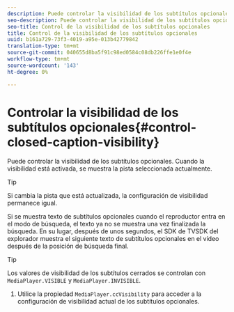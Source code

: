 ```yaml
---
description: Puede controlar la visibilidad de los subtítulos opcionales. Cuando la visibilidad está activada, se muestra la pista seleccionada actualmente.
seo-description: Puede controlar la visibilidad de los subtítulos opcionales. Cuando la visibilidad está activada, se muestra la pista seleccionada actualmente.
seo-title: Control de la visibilidad de los subtítulos opcionales
title: Control de la visibilidad de los subtítulos opcionales
uuid: b161a729-73f3-4019-a95e-013b42779842
translation-type: tm+mt
source-git-commit: 040655d8ba5f91c98ed0584c08db226ffe1e0f4e
workflow-type: tm+mt
source-wordcount: '143'
ht-degree: 0%

---
```



# Controlar la visibilidad de los subtítulos opcionales{#control-closed-caption-visibility}

Puede controlar la visibilidad de los subtítulos opcionales. Cuando la visibilidad está activada, se muestra la pista seleccionada actualmente.

>[!TIP]
>
>Si cambia la pista que está actualizada, la configuración de visibilidad permanece igual.

Si se muestra texto de subtítulos opcionales cuando el reproductor entra en el modo de búsqueda, el texto ya no se muestra una vez finalizada la búsqueda. En su lugar, después de unos segundos, el SDK de TVSDK del explorador muestra el siguiente texto de subtítulos opcionales en el vídeo después de la posición de búsqueda final.

>[!TIP]
>
>Los valores de visibilidad de los subtítulos cerrados se controlan con `MediaPlayer.VISIBLE` y `MediaPlayer.INVISIBLE`.

1. Utilice la propiedad `MediaPlayer.ccVisibility` para acceder a la configuración de visibilidad actual de los subtítulos opcionales.

